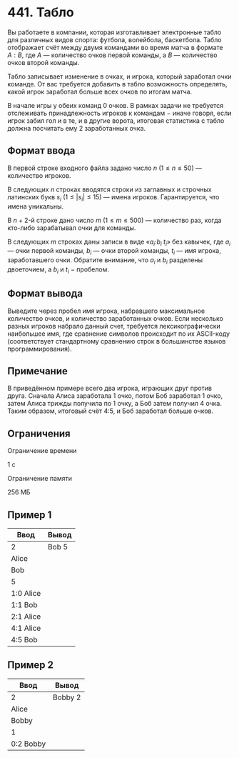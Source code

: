 # 441. Табло

Вы работаете в компании, которая изготавливает электронные табло для различных видов спорта: футбола, волейбола, баскетбола. Табло отображает счёт между двумя командами во время матча в формате $A:B$, где $A$ — количество очков первой команды, а $B$ — количество очков второй команды.

Табло записывает изменение в очках, и игрока, который заработал очки команде. От вас требуется добавить в табло возможность определять, какой игрок заработал больше всех очков по итогам матча.

В начале игры у обеих команд 0 очков. В рамках задачи не требуется отслеживать принадлежность игроков к командам $-$ иначе говоря, если игрок забил гол и в те, и в другие ворота, итоговая статистика с табло должна посчитать ему 2 заработанных очка.

## Формат ввода

В первой строке входного файла задано число $n$ $(1 \le n \le 50)$ — количество игроков.

В следующих $n$ строках вводятся строки из заглавных и строчных латинских букв $s_i$ $(1 \le |s_i| \le 15)$ — имена игроков. Гарантируется, что имена уникальны.

В $n+2$-й строке дано число $m$ $(1 \le m \le 500)$ — количество раз, когда кто-либо зарабатывал очки для команды.

В следующих $m$ строках даны записи в виде «$a_i$:$b_i$ $t_i$» без кавычек, где $a_i$ — очки первой команды, $b_i$ — очки второй команды, $t_i$ — имя игрока, заработавшего очки. Обратите внимание, что $a_i$ и $b_i$ разделены двоеточием, а $b_i$ и $t_i$ $-$ пробелом.

## Формат вывода

Выведите через пробел имя игрока, набравшего максимальное количество очков, и количество заработанных очков. Если несколько разных игроков набрало данный счет, требуется лексикографически наибольшее имя, где сравнение символов происходит по их ASCII-коду (соответствует стандартному сравнению строк в большинстве языков программирования).

## Примечание

В приведённом примере всего два игрока, играющих друг против друга. Сначала Алиса заработала 1 очко, потом Боб заработал 1 очко, затем Алиса трижды получила по 1 очку, а Боб затем получил 4 очка. Таким образом, итоговый счёт 4:5, и Боб заработал больше очков.

## Ограничения

Ограничение времени

1 с

Ограничение памяти

256 МБ

## Пример 1

| Ввод      | Вывод |
|-----------|-------|
| 2         | Bob 5 |
| Alice     |       |
| Bob       |       |
| 5         |       |
| 1:0 Alice |       |
| 1:1 Bob   |       |
| 2:1 Alice |       |
| 4:1 Alice |       |
| 4:5 Bob   |       |

## Пример 2

| Ввод      | Вывод   |
|-----------|---------|
| 2         | Bobby 2 |
| Alice     |         |
| Bobby     |         |
| 1         |         |
| 0:2 Bobby |         |
